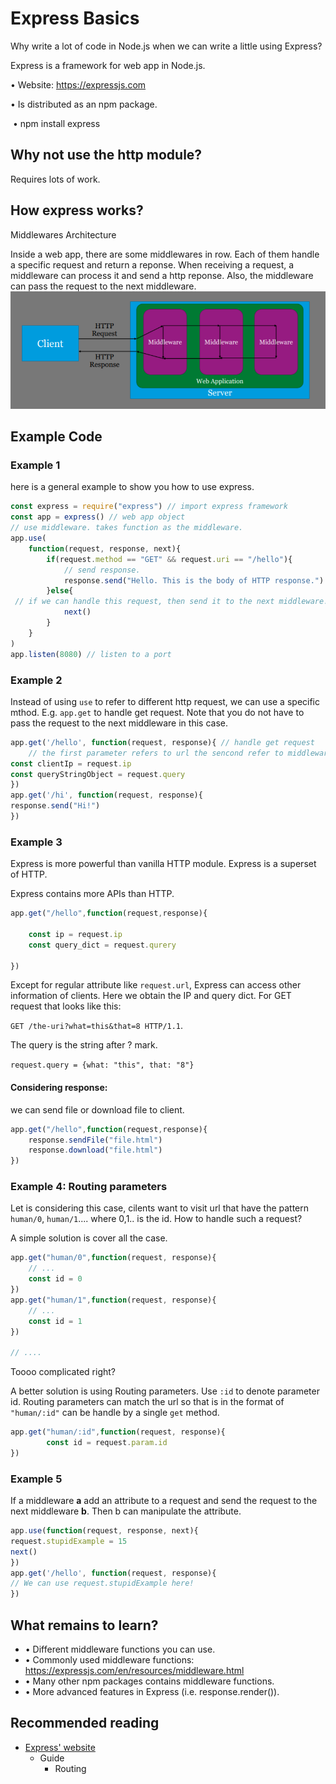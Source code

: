 # Express Basics

Why write a lot of code in Node.js when we can write a little using Express?

Express is a framework for web app in Node.js.

 • Website: https://expressjs.com 

• Is distributed as an npm package. 

​			• npm install express

## Why not use the http module?

Requires lots of work.

## How express works?

Middlewares Architecture

Inside a web app, there are some middlewares in row. Each of them handle a specific request and return a reponse. When receiving a request, a middleware can process it and send a http reponse. Also, the middleware can pass the request to the next middleware.![image-20210915092729937](Express%20Basics.assets/image-20210915092729937.png)

## Example Code

### Example 1

here is a general example to show you how to use express.

```js
const express = require("express") // import express framework
const app = express() // web app object
// use middleware. takes function as the middleware.
app.use( 
    function(request, response, next){
        if(request.method == "GET" && request.uri == "/hello"){
            // send response.
            response.send("Hello. This is the body of HTTP response.") 
        }else{
 // if we can handle this request, then send it to the next middleware.
            next() 
        }
    }
)
app.listen(8080) // listen to a port
```

### Example 2

Instead of using `use` to refer to different http request, we can use a specific mthod. E.g. `app.get` to handle get request. Note that you do not have to pass the request to the next middleware in this case.

```js
app.get('/hello', function(request, response){ // handle get request
    // the first parameter refers to url the sencond refer to middleware.
const clientIp = request.ip
const queryStringObject = request.query
})
app.get('/hi', function(request, response){
response.send("Hi!")
})


```

### Example 3

Express is more powerful than vanilla HTTP module. Express is a superset of HTTP.

Express contains more APIs than HTTP.

```js
app.get("/hello",function(request,response){
    
    const ip = request.ip
    const query_dict = request.qurery
    
})
```

Except for regular attribute like `request.url`, Express can access other information of clients. Here we obtain the IP and query dict. For GET request that looks like this: 

`GET /the-uri?what=this&that=8 HTTP/1.1`.

The query is the string after ? mark.

`request.query = {what: "this", that: "8"}`

#### Considering response:

we can send file or download file to client.

```js
app.get("/hello",function(request,response){
	response.sendFile("file.html")
    response.download("file.html")
})
```

### Example 4: Routing parameters

Let is considering this case, cilents want to visit url that have the pattern `human/0`, `human/1`.... where 0,1.. is the id. How to handle such a request?

A simple solution is cover all the case.

```js
app.get("human/0",function(request, response){
	// ...
    const id = 0
})
app.get("human/1",function(request, response){
	// ...
    const id = 1
})

// ....
```

Toooo complicated right?

A better solution is using Routing parameters.  Use `:id` to denote parameter id. Routing parameters can match the url so that is in the format of `"human/:id"` can be handle by a single `get` method.

```js
app.get("human/:id",function(request, response){
		const id = request.param.id 
})
```

### Example 5

If a middleware **a** add an attribute to a request and send the request to the next middleware **b**. Then b can manipulate the attribute.

```js
app.use(function(request, response, next){
request.stupidExample = 15
next()
})
app.get('/hello', function(request, response){
// We can use request.stupidExample here!
})
```



## What remains to learn?

- • Different middleware functions you can use.
-  • Commonly used middleware functions: https://expressjs.com/en/resources/middleware.html 
- • Many other npm packages contains middleware functions.
-  • More advanced features in Express (i.e. response.render()).

## Recommended reading

- [Express' website](https://expressjs.com/en/guide/routing.html)
  - Guide
    - Routing

